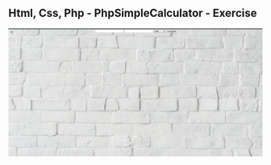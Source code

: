 Html, Css, Php - PhpSimpleCalculator - Exercise
---

![PhpSimpleCalculator](https://github.com/r4nd3l/PhpSimpleCalculator/blob/master/img/sample.gif)
